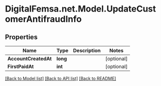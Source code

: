 # DigitalFemsa.net.Model.UpdateCustomerAntifraudInfo

## Properties

Name | Type | Description | Notes
------------ | ------------- | ------------- | -------------
**AccountCreatedAt** | **long** |  | [optional] 
**FirstPaidAt** | **int** |  | [optional] 

[[Back to Model list]](../README.md#documentation-for-models) [[Back to API list]](../README.md#documentation-for-api-endpoints) [[Back to README]](../README.md)

